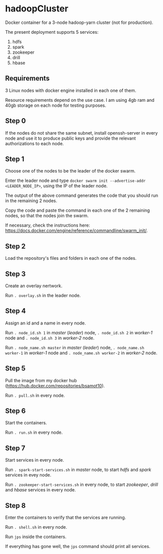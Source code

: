 # hadoopCluster
Docker container for a 3-node hadoop-yarn cluster (not for production).

The present deployment supports 5 services:

1. hdfs
2. spark
3. zookeeper
4. drill
5. hbase
   
## Requirements
3 Linux nodes with docker engine installed in each one of them. 

Resource requirements depend on the use case. I am using 4gb ram and 40gb storage on each node for testing purposes.

## Step 0
If the nodes do not share the same subnet, install openssh-server in every node and use it to produce public keys and provide the relevant authorizations to each node. 

## Step 1
Choose one of the nodes to be the leader of the docker swarm. 

Enter the leader node and type ```docker swarm init --advertise-addr <LEADER_NODE_IP>```, using the IP of the leader node.

The output of the above command generates the code that you should run in the remaining 2 nodes.

Copy the code and paste the command in each one of the 2 remaining nodes, so that the nodes join the swarm.

If necessary, check the instructions here: https://docs.docker.com/engine/reference/commandline/swarm_init/.

## Step 2
Load the repository's files and folders in each one of the nodes.

## Step 3
Create an overlay nertwork.

Run ```. overlay.sh``` in the leader node.

## Step 4
Assign an id and a name in every node. 

Run ```. node_id.sh 1``` in _master_ (_leader_) node, ```. node_id.sh 2``` in _worker-1_ node and ```. node_id.sh 3``` in _worker-2_ node.

Run ```. node_name.sh master``` in _master_ (_leader_) node, ```. node_name.sh worker-1``` in _worker-1_ node and ```. node_name.sh worker-2``` in _worker-2_ node.

## Step 5
Pull the image from my docker hub (https://hub.docker.com/repositories/bsamot10).

Run ```. pull.sh``` in every node.

## Step 6
Start the containers.

Run ```. run.sh``` in every node.

## Step 7
Start services in every node.

Run ```. spark-start-services.sh``` in _master_ node, to start _hdfs_ and _spark_ services in evey node.

Run ```. zookeeper-start-services.sh``` in every node, to start _zookeeper_, _drill_ and _hbase_ services in every node.

## Step 8
Enter the containers to verify that the services are running.

Run ```. shell.sh``` in every node.

Run ```jps``` inside the containers.

If everything has gone well, the ```jps``` command should print all services.
